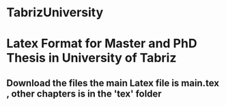 # TabrizUniversity
# Latex Format for Master and PhD Thesis in University of Tabriz
## Download the files the main Latex file is main.tex , other chapters is in the 'tex' folder

